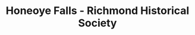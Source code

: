 ---
layout: repo
title: "Honeoye Falls - Richmond Historical Society"
id: 20814
permalink: repos/20814/
---